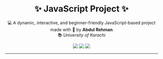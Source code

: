 <h1 align="center">✨ JavaScript Project ✨</h1>

<p align="center">
  💻 A dynamic, interactive, and beginner-friendly JavaScript-based project made with 💙 by <strong>Abdul Rehman</strong><br>
  📚 <em>University of Karachi</em>
</p>

<p align="center">
  <img src="https://img.shields.io/badge/JavaScript-Project-F7DF1E?style=for-the-badge&logo=javascript&logoColor=black" />
  <img src="https://img.shields.io/github/stars/your-username/javascript-project?style=for-the-badge" />
  <img src="https://img.shields.io/github/forks/your-username/javascript-project?style=for-the-badge" />
</p>

---



